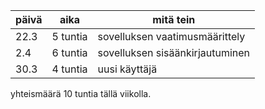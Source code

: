 | päivä | aika | mitä tein |
| --- | --- | --- |
| 22.3 | 5 tuntia | sovelluksen vaatimusmäärittely |
| 2.4 | 6 tuntia | sovelluksen sisäänkirjautuminen |
|  30.3| 4 tuntia| uusi käyttäjä|

yhteismäärä 10 tuntia tällä viikolla.
